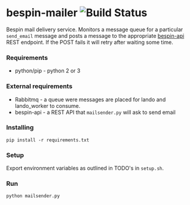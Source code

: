 # bespin-mailer ![Build Status](https://circleci.com/gh/Duke-GCB/bespin-mailer.svg?style=shield&circle-token=:circle-token)
Bespin mail delivery service. Monitors a message queue for a particular `send_email` message and posts a message to the appropriate [bespin-api](https://github.com/Duke-GCB/bespin-api) REST endpoint. If the POST fails it will retry after waiting some time.

### Requirements
- python/pip - python 2 or 3

### External requirements
- Rabbitmq - a queue were messages are placed for lando and lando_worker to consume.
- bespin-api - a REST API that `mailsender.py` will ask to send email

### Installing
```
pip install -r requirements.txt
```

### Setup
Export environment variables as outlined in TODO's in `setup.sh`.


### Run
```
python mailsender.py
```
